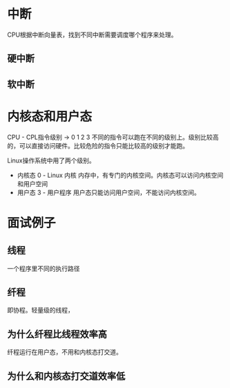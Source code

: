 # 中断
CPU根据中断向量表，找到不同中断需要调度哪个程序来处理。

## 硬中断

## 软中断

# 内核态和用户态
CPU - CPL指令级别 -> 0 1 2 3
不同的指令可以跑在不同的级别上。级别比较高的，可以直接访问硬件。比较危险的指令只能比较高的级别才能跑。

Linux操作系统中用了两个级别。
- 内核态 0 - Linux 内核
内存中，有专门的内核空间。内核态可以访问内核空间和用户空间
- 用户态 3 - 用户程序
用户态只能访问用户空间，不能访问内核空间。

# 面试例子
## 线程
一个程序里不同的执行路径
## 纤程
即协程。轻量级的线程，
## 为什么纤程比线程效率高
纤程运行在用户态，不用和内核态打交道。
## 为什么和内核态打交道效率低


<!--stackedit_data:
eyJoaXN0b3J5IjpbLTIxNDM3NzM1NDgsLTE3MTQxMTcyNzJdfQ
==
-->